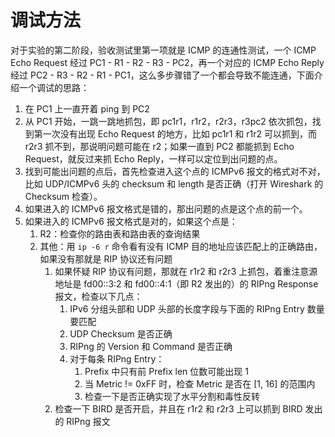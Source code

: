 # 调试方法

对于实验的第二阶段，验收测试里第一项就是 ICMP 的连通性测试，一个 ICMP Echo Request 经过 PC1 - R1 - R2 - R3 - PC2，再一个对应的 ICMP Echo Reply 经过 PC2 - R3 - R2 - R1 - PC1，这么多步骤错了一个都会导致不能连通，下面介绍一个调试的思路：

1. 在 PC1 上一直开着 ping 到 PC2
2. 从 PC1 开始，一跳一跳地抓包，即 pc1r1，r1r2，r2r3，r3pc2 依次抓包，找到第一次没有出现 Echo Request 的地方，比如 pc1r1 和 r1r2 可以抓到，而 r2r3 抓不到，那说明问题可能在 r2；如果一直到 PC2 都能抓到 Echo Request，就反过来抓 Echo Reply，一样可以定位到出问题的点。
3. 找到可能出问题的点后，首先检查进入这个点的 ICMPv6 报文的格式对不对，比如 UDP/ICMPv6 头的 checksum 和 length 是否正确（打开 Wireshark 的 Checksum 检查）。
4. 如果进入的 ICMPv6 报文格式是错的，那出问题的点是这个点的前一个。
5. 如果进入的 ICMPv6 报文格式是对的，如果这个点是：
   1. R2：检查你的路由表和路由表的查询结果
   2. 其他：用 `ip -6 r` 命令看有没有 ICMP 目的地址应该匹配上的正确路由，如果没有那就是 RIP 协议还有问题
      1. 如果怀疑 RIP 协议有问题，那就在 r1r2 和 r2r3 上抓包，着重注意源地址是 fd00::3:2 和 fd00::4:1（即 R2 发出的）的 RIPng Response 报文，检查以下几点：
         1. IPv6 分组头部和 UDP 头部的长度字段与下面的 RIPng Entry 数量要匹配
         2. UDP Checksum 是否正确
         3. RIPng 的 Version 和 Command 是否正确
         4. 对于每条 RIPng Entry：
            1. Prefix 中只有前 Prefix len 位数可能出现 1
            2. 当 Metric != 0xFF 时，检查 Metric 是否在 [1, 16] 的范围内
            2. 检查一下是否正确实现了水平分割和毒性反转
      2. 检查一下 BIRD 是否开启，并且在 r1r2 和 r2r3 上可以抓到 BIRD 发出的 RIPng 报文
